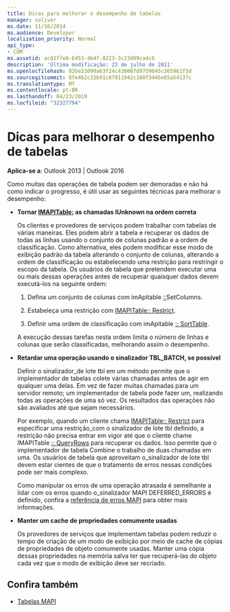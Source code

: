 ```yaml
---
title: Dicas para melhorar o desempenho de tabelas
manager: soliver
ms.date: 11/16/2014
ms.audience: Developer
localization_priority: Normal
api_type:
- COM
ms.assetid: ac82f7e8-6453-4b4f-8223-3c23d09ca4c6
description: 'Última modificação: 23 de julho de 2011'
ms.openlocfilehash: 82be33090a63f24c430007d9759045c365961f5d
ms.sourcegitcommit: 8fe462c32b91c87911942c188f3445e85a54137c
ms.translationtype: MT
ms.contentlocale: pt-BR
ms.lasthandoff: 04/23/2019
ms.locfileid: "32327794"
---
```

# <a name="tips-for-better-table-performance"></a>Dicas para melhorar o desempenho de tabelas
  
**Aplica-se a**: Outlook 2013 | Outlook 2016 
  
Como muitas das operações de tabela podem ser demoradas e não há como indicar o progresso, é útil usar as seguintes técnicas para melhorar o desempenho:
  
- **Tornar [IMAPITable:](imapitableiunknown.md) as chamadas IUnknown na ordem correta**
    
   Os clientes e provedores de serviços podem trabalhar com tabelas de várias maneiras. Eles podem abrir a tabela e recuperar os dados de todas as linhas usando o conjunto de colunas padrão e a ordem de classificação. Como alternativa, eles podem modificar esse modo de exibição padrão da tabela alterando o conjunto de colunas, alterando a ordem de classificação ou estabelecendo uma restrição para restringir o escopo da tabela. Os usuários de tabela que pretendem executar uma ou mais dessas operações antes de recuperar quaisquer dados devem executá-los na seguinte ordem:
    
    1. Defina um conjunto de colunas com imApitable [::](imapitable-setcolumns.md)SetColumns.
        
    2. Estabeleça uma restrição com [IMAPITable:: Restrict](imapitable-restrict.md).
        
    3. Definir uma ordem de classificação com imApitable [:: SortTable](imapitable-sorttable.md).
    
    A execução dessas tarefas nesta ordem limita o número de linhas e colunas que serão classificadas, melhorando assim o desempenho.
    
- **Retardar uma operação usando o sinalizador TBL_BATCH, se possível**
    
    Definir o sinalizador\_de lote tbl em um método permite que o implementador de tabelas colete várias chamadas antes de agir em qualquer uma delas. Em vez de fazer muitas chamadas para um servidor remoto; um implementador de tabela pode fazer um, realizando todas as operações de uma só vez. Os resultados das operações não são avaliados até que sejam necessários. 
    
    Por exemplo, quando um cliente chama [IMAPITable:: Restrict](imapitable-restrict.md) para especificar uma restrição\_com o sinalizador de lote tbl definido, a restrição não precisa entrar em vigor até que o cliente chame IMAPITable [:: QueryRows](imapitable-queryrows.md) para recuperar os dados. Isso permite que o implementador de tabela Combine o trabalho de duas chamadas em uma. Os usuários de tabela que aproveitam o\_sinalizador de lote tbl devem estar cientes de que o tratamento de erros nessas condições pode ser mais complexo. 
    
    Como manipular os erros de uma operação atrasada é semelhante a lidar com os erros quando o\_sinalizador MAPI DEFERRED_ERRORS é definido, confira a [referência de erros MAPI](deferring-mapi-errors.md) para obter mais informações. 
    
- **Manter um cache de propriedades comumente usadas**
    
    Os provedores de serviços que implementam tabelas podem reduzir o tempo de criação de um modo de exibição por meio de cache de cópias de propriedades de objeto comumente usadas. Manter uma cópia dessas propriedades na memória salva ter que recuperá-las do objeto cada vez que o modo de exibição deve ser recriado.
    
## <a name="see-also"></a>Confira também

- [Tabelas MAPI](mapi-tables.md)

